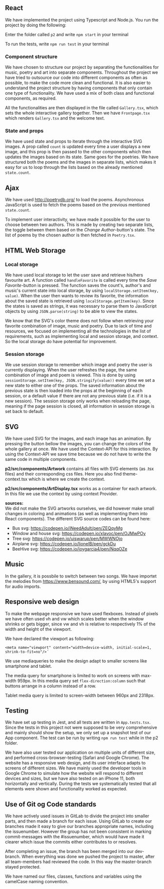 ## React
We have implemented the project using Typescript and Node.js. You run the project by doing the following: 

Enter the folder called `p2` and write `npm start` in your terminal

To run the tests, write `npm run test` in your terminal

### Component structure
We have chosen to structure our project by separating the functionalities for music, poetry and art into separate components. Throughout the project we have tried to outsource our code into different components as often as possible, to make the code more clean and functional. It is also easier to understand the project structure by having components that only contain one type of functionality. We have used a mix of both class and functional components, as required.  

All the functionalities are then displayed in the file called `Gallery.tsx`, which sets the whole interactive gallery together. Then we have `Frontpage.tsx` which renders `Gallery.tsx` and the welcome text. 


### State and props
We have used state and props to iterate through the interactive SVG images. A prop called `count` is updated every time a user displays a new image, and this prop is then passed to the other components which then updates the images based on its state. Same goes for the poetries. We have structured both the poems and the images in separate lists, which makes it easy for us to loop through the lists based on the already mentioned `state.count`. 


## Ajax
We have used <http://poetrydb.org/> to load the poems. Asynchronous JavaScript is used to fetch the poems based on the previous mentioned `state.count`. 

To implement user interactivity, we have made it possible for the user to choose between two authors. This is made by creating two separate lists, the toggle between them based on the *Change Author*-button's state. The list of poems by the chosen author is then fetched in `Poetry.tsx`. 

## HTML Web Storage
### Local storage
We have used local storage to let the user save and retrieve his/hers favourite art. A function called `handleFavorite` is called every time the *Save Favorite*-button is pressed. The function saves the count's, author's and music's current state into local storage, by using `localStorage.setItem(key, value)`. When the user then wants to review its favorite, the information about the saved state is retrieved using `localStorage.getItem(key)`. Since the states is saved as strings, it was necessary to parse them to JavaScript objects by using `JSON.parse(string)` to be able to view the states. 

We know that the SVG's color theme does not follow when retrieving your favorite combination of image, music and poetry. Due to lack of time and resources, we focused on implementing all the technologies in the list of requirements, such as implementing local and session storage, and context. So the local storage do have potential for improvement. 

### Session storage
We use session storage to remember which image and poetry the user is currently displaying. When the user refreshes the page, the same combination of image and poem is viewed. This is done by using `sessionStorage.setItem(key, JSON.stringify(value))` every time we set a new state to either one of the props. The saved information about the previous state is then loaded into the props at the beginning of each session, or a default value if there are not any previous state (i.e. if it is a new session). The session storage only works when reloading the page, meaning if the page session is closed, all information in session storage is set back to default. 


## SVG
We have used SVG for the images, and each image has an animation. By pressing the button bellow the images, you can change the colors of the whole gallery at once. We have used the Context-API for this interaction. By using the Context-API we save time because we do not have to write the same code in multiple components. 

 **p2/src/components/Artwork** contains all files with SVG elements (as .tsx files) and their corresponding css files. Here you also find theme-context.tsx which is where we create the context. 
 
 **p2/src/components/ArtDisplay.tsx** works as a container for each artwork. In this file we use the context by using context Provider. 
 
 **sources:**  
We did not make the SVG artworks ourselves, we did however make small changes in coloring and animations (as well as implementing them into React components). The different SVG source codes can be found here:

- Bus svg: <https://codepen.io/iNeedAdult/pen/ZEQqyMg>
- Window and house svg: <https://codepen.io/xlavoc/pen/OJMwPOy>
- Tree svg: <https://codepen.io/uiswarup/pen/MWWNOjo>
- Airplane svg: <https://codepen.io/lionelB/pen/gckDu>
- BeeHive svg: <https://codepen.io/joygarcia4/pen/NqqOZe>

## Music
In the gallery, it is possbile to switch between two songs. We have importet the melodies from <https://www.bensound.com/>, by using HTML5's support for audio imports. 

## Responsive web design
To make the webpage responsive we have used flexboxes. Instead of pixels we have often used vh and vw which scales better when the window shrinks or gets bigger, since vw and vh is relative to respectively 1% of the width and height of the viewport. 

We have declared the viewport as following: 
```
<meta name="viewport" content="width=device-width, initial-scale=1, shrink-to-fit=no"/>´
```
We use mediaqueries to make the design adapt to smaller screens like smartphone and tablet. 

The media query for smartphone is limited to work on screens with max-width 959px. In this media query set `flex-direction:column` such that buttons arrange in a column instead of a row. 

Tablet media query is limited to screen-width between 960px and 2318px. 


## Testing
We have set up testing in Jest, and all tests are written in `App.tests.tsx`. Since the tests in this project not were supposed to be very comprehensive and mainly should show the setup, we only set up a snapshot test of our App component. The test can be run by writing `npm run test` while in the p2 folder. 

We have also user tested our application on multiple units of different size, and performed cross-browser-testing (Safari and Google Chrome). The website has a responsive web design, and its user interface adapts to screens of different sizes. We have mainly used the developer tools in Google Chrome to simulate how the website will respond to different devices and sizes, but we have also tested on an iPhone 11, both horizontally and vertically. 
During the tests we systematically tested that all elements were shown and functionality worked as expected. 


## Use of Git og Code standards
We have actively used issues in GitLab to divide the project into smaller parts, and then made a branch for each issue. Using GitLab to create our branches made it easy to give our branches appropriate names, including the issuenumber. However the group has not been consistent in marking commit-messages with the #issuenumber, which would have made it clearer which issue the commits either contributes to or resolves.

After completing an issue, the branch has been merged into our dev-branch. When everything was done we pushed the project to master, after all team-members had reviewed the code. In this way the master-branch stayed protected. 

We have named our files, classes, functions and variables using the camelCase naming convention. 
